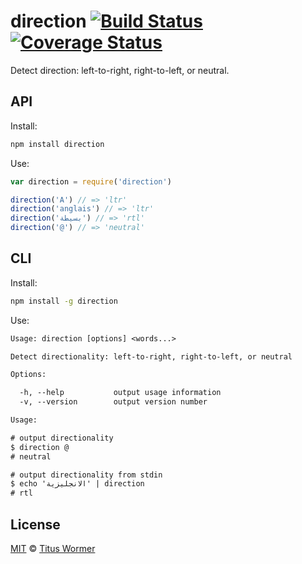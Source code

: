 # direction [![Build Status][travis-badge]][travis] [![Coverage Status][codecov-badge]][codecov]

Detect direction: left-to-right, right-to-left, or neutral.

## API

Install:

```bash
npm install direction
```

Use:

```js
var direction = require('direction')

direction('A') // => 'ltr'
direction('anglais') // => 'ltr'
direction('بسيطة') // => 'rtl'
direction('@') // => 'neutral'
```

## CLI

Install:

```sh
npm install -g direction
```

Use:

```txt
Usage: direction [options] <words...>

Detect directionality: left-to-right, right-to-left, or neutral

Options:

  -h, --help           output usage information
  -v, --version        output version number

Usage:

# output directionality
$ direction @
# neutral

# output directionality from stdin
$ echo 'الانجليزية' | direction
# rtl
```

## License

[MIT][license] © [Titus Wormer][author]

<!-- Definitions -->

[travis-badge]: https://img.shields.io/travis/wooorm/direction.svg

[travis]: https://travis-ci.org/wooorm/direction

[codecov-badge]: https://img.shields.io/codecov/c/github/wooorm/direction.svg

[codecov]: https://codecov.io/github/wooorm/direction

[license]: LICENSE

[author]: http://wooorm.com
